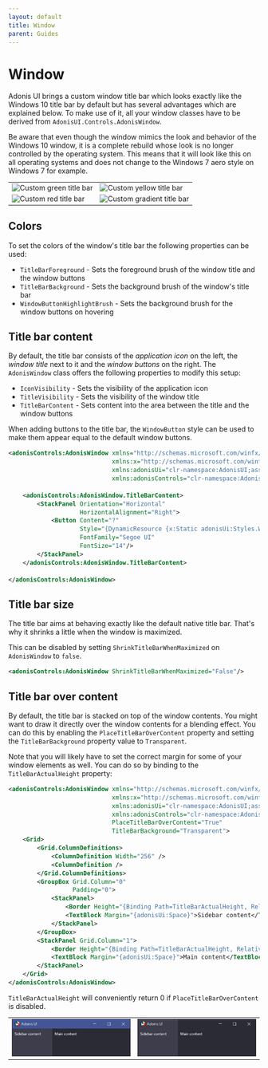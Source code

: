 ```yaml
---
layout: default
title: Window
parent: Guides
---
```


# Window

Adonis UI brings a custom window title bar which looks exactly like the Windows 10 title bar by default but has several advantages which are explained below. To make use of it, all your window classes have to be derived from `AdonisUI.Controls.AdonisWindow`.

Be aware that even though the window mimics the look and behavior of the Windows 10 window, it is a complete rebuild whose look is no longer controlled by the operating system. This means that it will look like this on all operating systems and does not change to the Windows 7 aero style on Windows 7 for example.

|                                                                |                                                                      |
| -------------------------------------------------------------- | -------------------------------------------------------------------- |
| ![Custom green title bar](../../img/adonis-titlebar-green.png) | ![Custom yellow title bar](../../img/adonis-titlebar-yellow.png)     |
| ![Custom red title bar](../../img/adonis-titlebar-red.png)     | ![Custom gradient title bar](../../img/adonis-titlebar-gradient.png) |

## Colors

To set the colors of the window's title bar the following properties can be used:

- `TitleBarForeground` - Sets the foreground brush of the window title and the window buttons
- `TitleBarBackground` - Sets the background brush of the window's title bar
- `WindowButtonHighlightBrush` - Sets the background brush for the window buttons on hovering

## Title bar content

By default, the title bar consists of the *application icon* on the left, the *window title* next to it and the *window buttons* on the right. The `AdonisWindow` class offers the following properties to modify this setup:

- `IconVisibility` - Sets the visibility of the application icon
- `TitleVisibility` - Sets the visibility of the window title
- `TitleBarContent` - Sets content into the area between the title and the window buttons

When adding buttons to the title bar, the `WindowButton` style can be used to make them appear equal to the default window buttons.

```xml
<adonisControls:AdonisWindow xmlns="http://schemas.microsoft.com/winfx/2006/xaml/presentation"
                             xmlns:x="http://schemas.microsoft.com/winfx/2006/xaml"
                             xmlns:adonisUi="clr-namespace:AdonisUI;assembly=AdonisUI"
                             xmlns:adonisControls="clr-namespace:AdonisUI.Controls;assembly=AdonisUI">

    <adonisControls:AdonisWindow.TitleBarContent>
        <StackPanel Orientation="Horizontal"
                    HorizontalAlignment="Right">
            <Button Content="?"
                    Style="{DynamicResource {x:Static adonisUi:Styles.WindowButton}}"
                    FontFamily="Segoe UI"
                    FontSize="14"/>
        </StackPanel>
    </adonisControls:AdonisWindow.TitleBarContent>
    
</adonisControls:AdonisWindow>
```

## Title bar size

The title bar aims at behaving exactly like the default native title bar. That's why it shrinks a little when the window is maximized.

This can be disabled by setting `ShrinkTitleBarWhenMaximized` on `AdonisWindow` to `false`.

```xml
<adonisControls:AdonisWindow ShrinkTitleBarWhenMaximized="False"/>
```

## Title bar over content

By default, the title bar is stacked on top of the window contents. You might want to draw it directly over the window contents for a blending effect. You can do this by enabling the `PlaceTitleBarOverContent` property and setting the `TitleBarBackground` property value to `Transparent`.

Note that you will likely have to set the correct margin for some of your window elements as well. You can do so by binding to the `TitleBarActualHeight` property:

```xml
<adonisControls:AdonisWindow xmlns="http://schemas.microsoft.com/winfx/2006/xaml/presentation"
                             xmlns:x="http://schemas.microsoft.com/winfx/2006/xaml"
                             xmlns:adonisUi="clr-namespace:AdonisUI;assembly=AdonisUI"
                             xmlns:adonisControls="clr-namespace:AdonisUI.Controls;assembly=AdonisUI"
                             PlaceTitleBarOverContent="True"
                             TitleBarBackground="Transparent">
    <Grid>
        <Grid.ColumnDefinitions>
            <ColumnDefinition Width="256" />
            <ColumnDefinition />
        </Grid.ColumnDefinitions>
        <GroupBox Grid.Column="0"
                  Padding="0">
            <StackPanel>
                <Border Height="{Binding Path=TitleBarActualHeight, RelativeSource={RelativeSource AncestorType={x:Type adonisControls:AdonisWindow}}}" />
                <TextBlock Margin="{adonisUi:Space}">Sidebar content</TextBlock>
            </StackPanel>
        </GroupBox>
        <StackPanel Grid.Column="1">
            <Border Height="{Binding Path=TitleBarActualHeight, RelativeSource={RelativeSource AncestorType={x:Type adonisControls:AdonisWindow}}}" />
            <TextBlock Margin="{adonisUi:Space}">Main content</TextBlock>
        </StackPanel>
    </Grid>
</adonisControls:AdonisWindow>
```
`TitleBarActualHeight` will conveniently return 0 if `PlaceTitleBarOverContent` is disabled.

|                                                                |                                                                      |
| -------------------------------------------------------------- | -------------------------------------------------------------------- |
| ![PlaceTitleBarOverContent disabled](../../img/adonis-titlebar-place-over-false.png) | ![PlaceTitleBarOverContent enabled](../../img/adonis-titlebar-place-over-true.png)     |

